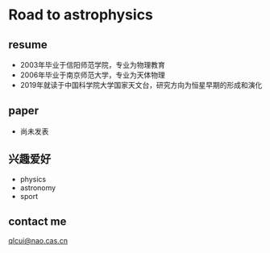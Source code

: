 # Road to astrophysics
## resume
- 2003年毕业于信阳师范学院，专业为物理教育
- 2006年毕业于南京师范大学，专业为天体物理
- 2019年就读于中国科学院大学国家天文台，研究方向为恒星早期的形成和演化

## paper
- 尚未发表

## 兴趣爱好
- physics
- astronomy
- sport

## contact me
qlcui@nao.cas.cn

